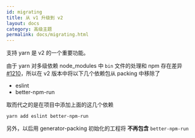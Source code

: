 ```yaml
---
id: migrating
title: 从 v1 升级到 v2
layout: docs
category: 高级主题
permalink: docs/migrating.html
---
```


支持 yarn 是 v2 的一个重要功能。

由于 yarn 对多级依赖 node_modules 中 `bin` 文件的处理和 npm 存在差异 [#1210](https://github.com/yarnpkg/yarn/pull/1210)，所以在 v2 版本中将以下几个依赖包从 packing 中移除了

- eslint
- better-npm-run

取而代之的是在项目中添加上面的这几个依赖

```
yarn add eslint better-npm-run
```

另外，以后用 generator-packing 初始化的工程将 **不再包含** `better-npm-run`

